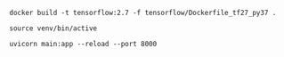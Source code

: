 ```shell
docker build -t tensorflow:2.7 -f tensorflow/Dockerfile_tf27_py37 .
```

```shell
source venv/bin/active
```

```shell
uvicorn main:app --reload --port 8000
```
